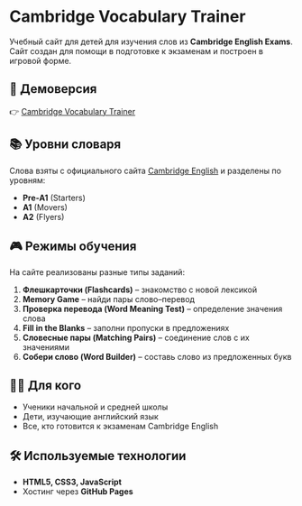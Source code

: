 # Cambridge Vocabulary Trainer  

Учебный сайт для детей для изучения слов из **Cambridge English Exams**.  
Сайт создан для помощи в подготовке к экзаменам и построен в игровой форме.  

## 🚀 Демоверсия  
👉 [Cambridge Vocabulary Trainer](https://yanaharcourt.dev/cambridge_voca/)  

## 📚 Уровни словаря  
Слова взяты с официального сайта [Cambridge English](https://www.cambridgeenglish.org/exams-and-tests/starters/preparation/) и разделены по уровням:  
- **Pre-A1** (Starters)  
- **A1** (Movers)  
- **A2** (Flyers)  

## 🎮 Режимы обучения  
На сайте реализованы разные типы заданий:  

1. **Флешкарточки (Flashcards)** – знакомство с новой лексикой  
2. **Memory Game** – найди пары слово–перевод  
3. **Проверка перевода (Word Meaning Test)** – определение значения слова  
4. **Fill in the Blanks** – заполни пропуски в предложениях  
5. **Словесные пары (Matching Pairs)** – соединение слов с их значениями  
6. **Собери слово (Word Builder)** – составь слово из предложенных букв  

## 👩‍🏫 Для кого  
- Ученики начальной и средней школы  
- Дети, изучающие английский язык  
- Все, кто готовится к экзаменам Cambridge English  

## 🛠 Используемые технологии  
- **HTML5, CSS3, JavaScript**  
- Хостинг через **GitHub Pages**  
